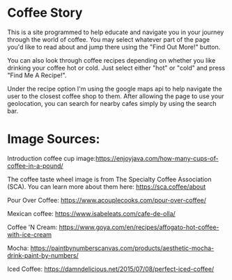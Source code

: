 # Coffee Story


This is a site programmed to help educate and navigate you in your journey through the world of coffee. You may select whatever part of the page you'd like to read about and jump there using the "Find Out More!" button. 

You can also look through coffee recipes depending on whether you like drinking your coffee hot or cold. Just select either "hot" or "cold" and press "Find Me A Recipe!".

Under the recipe option I'm using the google maps api to help navigate the user to the closest coffee shop to them. After allowing the page to use your geolocation, you can search for nearby cafes simply by using the search bar. 




# Image Sources:

Introduction coffee cup image:https://enjoyjava.com/how-many-cups-of-coffee-in-a-pound/

The coffee taste wheel image is from The Specialty Coffee Association (SCA). You can learn more about them here:
https://sca.coffee/about

Pour Over Coffee: https://www.acouplecooks.com/pour-over-coffee/

Mexican coffee: https://www.isabeleats.com/cafe-de-olla/

Coffee 'N Cream: https://www.goya.com/en/recipes/affogato-hot-coffee-with-ice-cream

Mocha: https://paintbynumberscanvas.com/products/aesthetic-mocha-drink-paint-by-numbers/

Iced Coffee: https://damndelicious.net/2015/07/08/perfect-iced-coffee/

